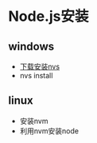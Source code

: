 # Node.js安装

## windows

- [下载安装nvs](https://github.com/jasongin/nvs/releases)
- nvs install

## linux

- 安装nvm
- 利用nvm安装node
